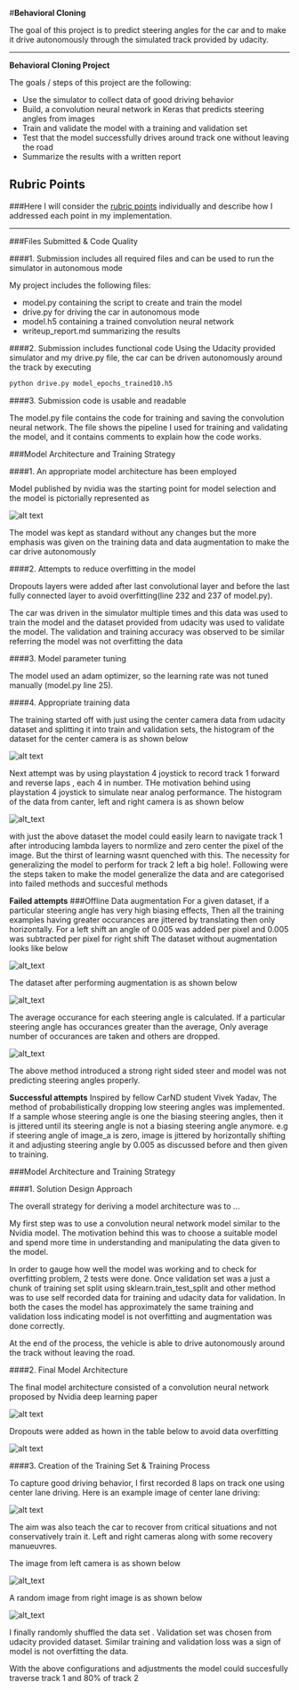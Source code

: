 
#**Behavioral Cloning** 

The goal of this project is to predict steering angles for the car and to make it drive autonomously through the simulated track provided by udacity.

---

**Behavioral Cloning Project**

The goals / steps of this project are the following:
* Use the simulator to collect data of good driving behavior
* Build, a convolution neural network in Keras that predicts steering angles from images
* Train and validate the model with a training and validation set
* Test that the model successfully drives around track one without leaving the road
* Summarize the results with a written report


[//]: # (Image References)

[image1]: ./examples/nvidia_cnn.png "Model Visualization"
[image2]: ./examples/udacity_center_Cam.png 
[image3]: ./examples/folder_5_dataset.png 
[image4]: ./examples/folder_7.png 
[image5]: ./examples/folder_7_augmented.png 
[image6]: ./examples/folder_7_filtered.png
[image7]: ./examples/center_2017_04_06_21_49_48_512.jpg "center lane driving"
[image8]: ./examples/left_2017_04_03_21_20_56_759.jpg "left camera driving"
[image9]: ./examples/right_2017_04_03_21_15_01_158.jpg "right camera driving"
[image10]: ./examples/architecture.png "architecture with dropouts"

## Rubric Points
###Here I will consider the [rubric points](https://review.udacity.com/#!/rubrics/432/view) individually and describe how I addressed each point in my implementation.  

---
###Files Submitted & Code Quality

####1. Submission includes all required files and can be used to run the simulator in autonomous mode

My project includes the following files:
* model.py containing the script to create and train the model
* drive.py for driving the car in autonomous mode
* model.h5 containing a trained convolution neural network 
* writeup_report.md summarizing the results

####2. Submission includes functional code
Using the Udacity provided simulator and my drive.py file, the car can be driven autonomously around the track by executing 
```sh
python drive.py model_epochs_trained10.h5
```

####3. Submission code is usable and readable

The model.py file contains the code for training and saving the convolution neural network. The file shows the pipeline I used for training and validating the model, and it contains comments to explain how the code works.

###Model Architecture and Training Strategy

####1. An appropriate model architecture has been employed

Model published by nvidia was the starting point for model selection and the model is pictorially represented as 

![alt text][image1]

The model was kept as standard without any changes but the more emphasis was given on the training data and data augmentation to make the car drive autonomously

####2. Attempts to reduce overfitting in the model

Dropouts layers were added after last convolutional layer and before the last fully connected layer to avoid overfitting(line 232 and 237 of model.py).

The car was driven in the simulator multiple times and this data was used to train the model and the dataset provided from udacity was used to validate the model. The validation and training accuracy was observed to be similar referring the model was not overfitting the data

####3. Model parameter tuning

The model used an adam optimizer, so the learning rate was not tuned manually (model.py line 25).

####4. Appropriate training data

The training started off with just using the center camera data from udacity dataset and splitting it into train and validation sets, the histogram of the dataset for the center camera is as shown below 

![alt text][image2]

Next attempt was by using playstation 4 joystick to record track 1 forward and reverse laps , each 4 in number. THe motivation behind using playstation 4 joystick to simulate near analog performance. The histogram of the data from canter, left and right camera is as shown below

![alt_text][image3]

with just the above dataset the model could easily learn to navigate track 1 after introducing lambda layers to normlize and zero center the pixel of the image. But the thirst of learning wasnt quenched with this. The necessity for generalizing the model to perform for track 2 left a big hole!. Following were the steps taken to make the model generalize the data and are categorised into failed methods and succesful methods 

**Failed attempts**
###Offline Data augmentation 
    For a given dataset, if a particular steering angle has very high biasing effects, Then all the training examples having greater occurances are jittered by translating then only horizontally. For a left shift an angle of 0.005 was added per pixel and 0.005 was subtracted per pixel for right shift
The dataset without augmentation looks like below 

![alt_text][image4]

The dataset after performing augmentation is as shown below 

![alt_text][image5]

The average occurance for each steering angle is calculated. If a particular steering angle has occurances greater than the average, Only average number of occurances are taken and others are dropped.

![alt_text][image6]    
    
The above method introduced a strong right sided steer and model was not predicting steering angles properly.

**Successful attempts**
Inspired by fellow CarND student Vivek Yadav, The method of probabilistically dropping low steering angles was implemented.
If a sample whose steering angle is one the biasing steering angles, then it is jittered until its steering angle is not a biasing steering angle anymore. e.g if steering angle of image_a is zero, image is jittered by horizontally shifting it and adjusting steering angle by 0.005 as discussed before and then given to training.

###Model Architecture and Training Strategy

####1. Solution Design Approach

The overall strategy for deriving a model architecture was to ...

My first step was to use a convolution neural network model similar to the Nvidia model. The motivation behind this was to choose a suitable model and spend more time in understanding and manipulating the data given to the model.

In order to gauge how well the model was working and to check for overfitting problem, 2 tests were done. Once validation set was a just a chunk of training set split using sklearn.train_test_split and other method was to use self recorded data for training and udacity data for validation. In both the cases the model has approximately the same training and validation loss indicating model is not overfitting and augmentation was done correctly.

At the end of the process, the vehicle is able to drive autonomously around the track without leaving the road.

####2. Final Model Architecture

The final model architecture  consisted of a convolution neural network proposed by Nvidia deep learning paper

![alt text][image1]

Dropouts were added as hown in the table below to avoid data overfitting 

![alt text][image10]

####3. Creation of the Training Set & Training Process

To capture good driving behavior, I first recorded 8 laps on track one using center lane driving. Here is an example image of center lane driving:

![alt text][image7]

The aim was also teach the car to recover from critical situations and not conservatively train it. Left and right cameras along with some recovery manueuvres.

The image from left camera is as shown below  


![alt_text][image8]

A random image from right image is as shown below

![alt_text][image9]

I finally randomly shuffled the data set . Validation set was chosen from udacity provided dataset. Similar training and validation loss was a sign of model is not overfitting the data.

With the above configurations and adjustments the model could succesfully traverse track 1 and 80% of track 2

